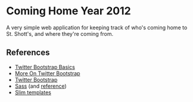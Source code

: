 # Coming Home Year 2012

A very simple web application for keeping track of who's coming home to St. Shott's, and where they're coming from.

## References

* [Twitter Bootstrap Basics](http://railscasts.com/episodes/328-twitter-bootstrap-basics)
* [More On Twitter Bootstrap](http://railscasts.com/episodes/329-more-on-twitter-bootstrap)
* [Twitter Bootstrap](http://twitter.github.com/bootstrap/index.html)
* [Sass](http://sass-lang.com/) (and [reference](http://sass-lang.com/docs/yardoc/file.SASS_REFERENCE.html))
* [Slim templates](http://slim-lang.com/docs.html)